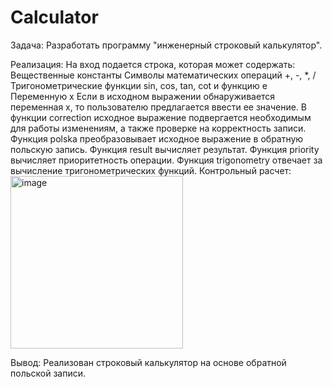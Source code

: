 # Calculator
Задача:
Разработать программу "инженерный строковый калькулятор".

Реализация:
На вход подается строка, которая может содержать:
Вещественные константы
Символы математических операций +, -, *, /
Тригонометрические функции sin, cos, tan, cot и функцию e
Переменную x
Если в исходном выражении обнаруживается переменная x, то пользователю предлагается ввести ее значение.
В функции correction исходное выражение подвергается необходимым для работы изменениям, а также проверке на корректность записи.
Функция polska преобразовывает исходное выражение в обратную польскую запись.
Функция result вычисляет результат.
Функция priority вычисляет приоритетность операции.
Функция trigonometry отвечает за вычисление тригонометрических функций.
Контрольный расчет:
<img width="276" alt="image" src="https://user-images.githubusercontent.com/112816261/206875054-165be8c0-4ef4-492b-846a-56071784a62a.png">

Вывод:
Реализован строковый калькулятор на основе обратной польской записи.
